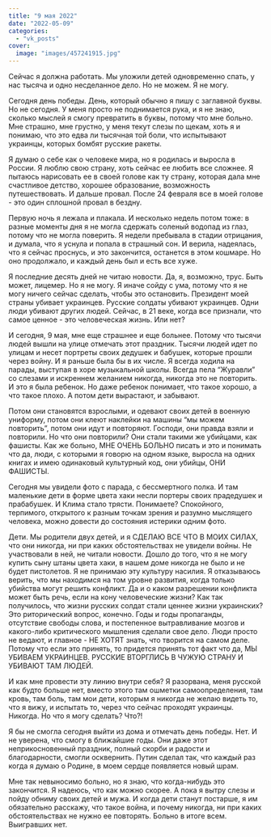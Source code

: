 ```yaml
---
title: "9 мая 2022"
date: "2022-05-09"
categories: 
  - "vk_posts"
cover:
  image: "images/457241915.jpg"
---
```


Сейчас я должна работать. Мы уложили детей одновременно спать, у нас тысяча и одно несделанное дело. Но не можем. Я не могу.

Сегодня день победы. День, который обычно я пишу с заглавной буквы. Но не сегодня. У меня просто не поднимается рука, и я не знаю, сколько мыслей я смогу превратить в буквы, потому что мне больно. Мне страшно, мне грустно, у меня текут слезы по щекам, хоть я и понимаю, что это едва ли тысячная той боли, что испытывают украинцы, которых бомбят русские ракеты.

<!--more-->

Я думаю о себе как о человеке мира, но я родилась и выросла в России. Я люблю свою страну, хоть сейчас ее любить все сложнее. Я пытаюсь нарисовать ее в своей голове как ту страну, которая дала мне счастливое детство, хорошее образование, возможность путешествовать. И дальше провал. После 24 февраля все в моей голове - это один сплошной провал в бездну.

Первую ночь я лежала и плакала. И несколько недель потом тоже: в разные моменты дня я не могла сдержать соленый водопад из глаз, потому что не могла поверить. Я недели пребывала в стадии отрицания, и думала, что я уснула и попала в страшный сон. И верила, надеялась, что я сейчас проснусь, и это закончится, останется в этом кошмаре. Но оно продолжало, и каждый день был и есть все хуже.

Я последние десять дней не читаю новости. Да, я, возможно, трус. Быть может, лицемер. Но я не могу. Я иначе сойду с ума, потому что я не могу ничего сейчас сделать, чтобы это остановить. Президент моей страны убивает украинцев. Русские солдаты убивают украинцев. Одни люди убивают других людей. Сейчас, в 21 веке, когда все признали, что самое ценное - это человеческая жизнь. Или нет?

И сегодня, 9 мая, мне еще страшнее и еще больнее. Потому что тысячи людей вышли на улице отмечать этот праздник. Тысячи людей идет по улицам и несет портреты своих дедушек и бабушек, которые прошли через войну. И я раньше была бы в их числе. Я всегда ходила на парады, выступая в хоре музыкальной школы. Всегда пела “Журавли” со слезами и искреннем желанием никогда, никогда это не повторить. И это я была ребенок. Но даже ребенок понимает, что такое хорошо, а что такое плохо. А потом дети вырастают, и забывают.

Потом они становятся взрослыми, и одевают своих детей в военную униформу, потом они клеют наклейки на машины “мы можем повторить”, потом они идут и повторяют. Господи, они правда взяли и повторили. Но что они повторили? Они стали такими же убийцами, как фашисты. Как же больно, МНЕ ОЧЕНЬ БОЛЬНО писать и это и понимать что да, люди, с которыми я говорю на одном языке, выросла на одних книгах и имею одинаковый культурный код, они убийцы, ОНИ ФАШИСТЫ.

Сегодня мы увидели фото с парада, с бессмертного полка. И там маленькие дети в форме цвета хаки несли портеры своих прадедушек и прабабушек. И Клима стало трясти. Понимаете? Спокойного, терпимого, открытого к разным точкам зрения и разумно мыслящего человека, можно довести до состояния истерики одним фото.

Дети. Мы родители двух детей, и я СДЕЛАЮ ВСЕ ЧТО В МОИХ СИЛАХ, что они никогда, ни при каких обстоятельствах не увидели войны. Не участвовали в ней, не читали новости. Дошло до того, что я не могу купить сыну штаны цвета хаки, в нашем доме никогда не было и не будет пистолетов. Я не принимаю эту культуру насилия. Я отказываюсь верить, что мы находимся на том уровне развития, когда только убийства могут решить конфликт. Да и о каком разрешении конфликта может быть речь, если на кону человеческие жизни? Как так получилось, что жизни русских солдат стали ценнее жизни украинских? Это риторический вопрос, конечно. Годы и годы пропаганды, отсутствие свободы слова, и постепенное вытравливание мозгов и какого-либо критического мышления сделали свое дело. Люди просто не ведают, и главное - НЕ ХОТЯТ знать, что творится на самом деле. Потому что если это принять, то придется принять тот факт что да, МЫ УБИВАЕМ УКРАИНЦЕВ. РУССКИЕ ВТОРГЛИСЬ В ЧУЖУЮ СТРАНУ И УБИВАЮТ ТАМ ЛЮДЕЙ.

И как мне провести эту линию внутри себя? Я разорвана, меня русской как будто больше нет, вместо этого там ошметки самоопределения, там кровь, там боль, там мои дети, которым я никогда не желаю видеть то, что я вижу, и испытать то, через что сейчас проходят украинцы. Никогда. Но что я могу сделать? Что?!

Я бы не смогла сегодня выйти из дома и отмечать день победы. Нет. И не уверена, что смогу в ближайшие годы. Они даже этот неприкосновенный праздник, полный скорби и радости и благодарности, смогли осквернить. Путин сделал так, что каждый раз когда я думаю о Родине, в моем сердце появляется новый шрам.

Мне так невыносимо больно, но я знаю, что когда-нибудь это закончится. Я надеюсь, что как можно скорее. А пока я вытру слезы и пойду обниму своих детей и мужа. И когда дети станут постарше, я им обязательно расскажу, что такое война, и почему никогда, ни при каких обстоятельствах не нужно ее повторять. Больно в итоге всем. Выигравших нет.

